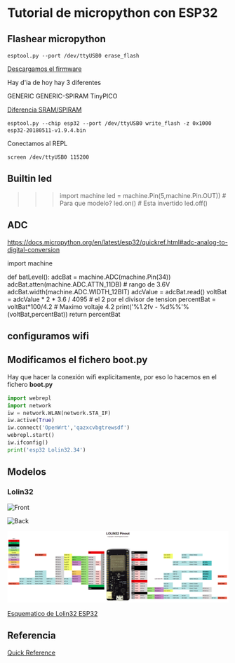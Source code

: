 # Tutorial de micropython con ESP32


## Flashear micropython

```
esptool.py --port /dev/ttyUSB0 erase_flash
```

[Descargamos el firmware](http://micropython.org/download#esp32)

Hay d'ia de hoy hay 3 diferentes

GENERIC
GENERIC-SPIRAM
TinyPICO 


[Diferencia SRAM/SPIRAM](https://forum.micropython.org/viewtopic.php?t=5519)


```
esptool.py --chip esp32 --port /dev/ttyUSB0 write_flash -z 0x1000 esp32-20180511-v1.9.4.bin
```

Conectamos al REPL

```
screen /dev/ttyUSB0 115200
```

## Builtin led

>>> import machine
>>> led = machine.Pin(5,machine.Pin.OUT)) # Para que modelo?
>>> led.on() # Esta invertido
>>> led.off()

## ADC

https://docs.micropython.org/en/latest/esp32/quickref.html#adc-analog-to-digital-conversion

import machine

def batLevel():
    adcBat = machine.ADC(machine.Pin(34))
    adcBat.atten(machine.ADC.ATTN_11DB) # rango de 3.6V
    adcBat.width(machine.ADC.WIDTH_12BIT)
    adcValue = adcBat.read()
    voltBat = adcValue * 2 * 3.6 / 4095 # el 2 por el divisor de tension
    percentBat = voltBat*100/4.2 # Maximo voltaje 4.2
    print('%1.2fv - %d%%'%(voltBat,percentBat))
    return percentBat

## configuramos wifi

## Modificamos el fichero **boot.py**
Hay que hacer la conexión wifi explicitamente, por eso lo hacemos en el fichero **boot.py**

```python
import webrepl
import network
iw = network.WLAN(network.STA_IF)
iw.active(True)
iw.connect('OpenWrt','qazxcvbgtrewsdf')
webrepl.start()
iw.ifconfig()
print('esp32 Lolin32.34')
```

## Modelos

### Lolin32

![Front](https://wiki.wemos.cc/_media/products:lolin32:lolon32_v1.0.0_2_16x9.jpg)

![Back](https://wiki.wemos.cc/_media/products:lolin32:lolon32_v1.0.0_3_16x9.jpg)

![Pinout](./images/lolon32_v1.0.1_pinout.png)

[Esquematico de Lolin32 ESP32](https://wiki.wemos.cc/_media/products:lolin32:sch_lolin32_v1.0.0.pdf)



## Referencia

[Quick Reference](https://docs.micropython.org/en/latest/esp32/quickref.html)

